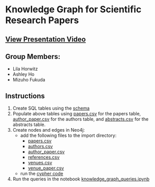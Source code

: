 # Knowledge Graph for Scientific Research Papers

## [View Presentation Video](https://ucsd.zoom.us/rec/share/LDUzACCs92mC3jo6EM9rUU08-GXabzkBePfu63Hlge-ZG-PAb5f46n8w7gQs6iVj.1Im_Wvs7eGbs2DWn)

## Group Members:
- Lila Horwitz
- Ashley Ho
- Mizuho Fukuda

## Instructions

1. Create SQL tables using the [schema](schema/sql_schema.txt)
1. Populate above tables using [papers.csv](data/papers.csv) for the papers table, [author_paper.csv](data/author_paper.csv) for the authors table, and [abstracts.csv](data/abstracts.csv.zip) for the abstracts table.
1. Create nodes and edges in Neo4j:
	- add the following files to the import directory: 
		- [papers.csv](data/papers.csv)
		- [authors.csv](data/authors.csv)
		- [author_paper.csv](data/author_paper.csv)
		- [references.csv](data/references.csv)
		- [venues.csv](data/venues.csv)
		- [venue_paper.csv](data/venue_paper.csv)
	- run the [cypher code](schema/neo4j_schema.txt)
1. Run the queries in the notebook [knowledge_graph_queries.ipynb](knowledge_graph_queries.ipynb)